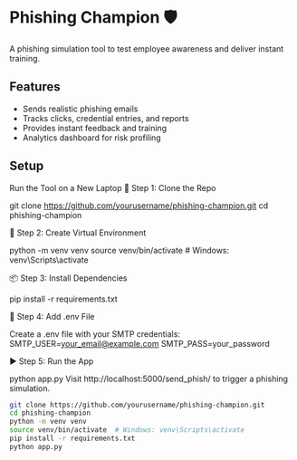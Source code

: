 # Phishing Champion 🛡️

A phishing simulation tool to test employee awareness and deliver instant training.

## Features
- Sends realistic phishing emails
- Tracks clicks, credential entries, and reports
- Provides instant feedback and training
- Analytics dashboard for risk profiling

## Setup
Run the Tool on a New Laptop
🧰 Step 1: Clone the Repo

git clone https://github.com/yourusername/phishing-champion.git
cd phishing-champion



🧪 Step 2: Create Virtual Environment

python -m venv venv
source venv/bin/activate  # Windows: venv\Scripts\activate



📦 Step 3: Install Dependencies

pip install -r requirements.txt


🔐 Step 4: Add .env File

Create a .env file with your SMTP credentials:
SMTP_USER=your_email@example.com
SMTP_PASS=your_password


▶️ Step 5: Run the App

python app.py
Visit http://localhost:5000/send_phish/<email> to trigger a phishing simulation.




```bash
git clone https://github.com/yourusername/phishing-champion.git
cd phishing-champion
python -m venv venv
source venv/bin/activate  # Windows: venv\Scripts\activate
pip install -r requirements.txt
python app.py
